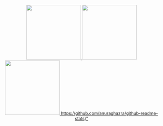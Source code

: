 <div align="center">
  <a href="https://github.com/alehxalves">
  <img height="180em" src="https://github-readme-stats.vercel.app/api?username=alehxalves&show_icons=true&theme=dark&include_all_commits=true&count_private=true"/>
  <img height="180em" src="https://github-readme-stats.vercel.app/api/top-langs/?username=alehxalves&layout=compact&langs_count=7&theme=dark"/>
   <div>
    <a href="https://github.com/Alehxalves/NodeJs">
    <img height="180em" src="https://github-readme-stats.vercel.app/api/pin/?username=anuraghazra&repo=github-readme-stats"</>
                             https://github.com/anuraghazra/github-readme-stats)"
      </div>
</div>
  


